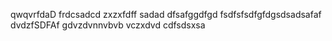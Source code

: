 qwqvrfdaD
frdcsadcd
zxzxfdff
sadad
dfsafggdfgd
fsdfsfsdfgfdgsdsadsafaf
dvdzfSDFAf
gdvzdvnnvbvb vczxdvd
cdfsdsxsa
